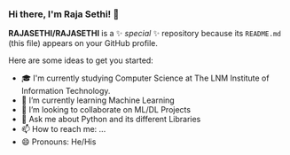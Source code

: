 ### Hi there, I'm Raja Sethi! 👋


**RAJASETHI/RAJASETHI** is a ✨ _special_ ✨ repository because its `README.md` (this file) appears on your GitHub profile.

Here are some ideas to get you started:

- 🎓  I'm currently studying Computer Science at The LNM Institute of Information Technology.
- 🌱 I’m currently learning Machine Learning
- 👯 I’m looking to collaborate on ML/DL Projects
- 💬 Ask me about Python and its different Libraries
- 📫 How to reach me: ...
- 😄 Pronouns: He/His

